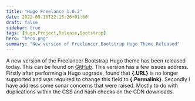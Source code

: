 ```yaml
---
title: "Hugo Freelance 1.0.2"
date: 2022-09-16T22:15:26+01:00
draft: false
sidebar: true
tags: [Hugo,Project,Release,Bootstrap]
hero: "hero.png"
summary: "New version of Freelancer Bootstrap Hugo Theme Released"
---
```


A new version of the Freelancer Bootstrap Hugo theme has been released today. This can be found on [GitHub](https://github.com/joseph-mccarthy/hugo-bootstrap-freelancer-template/releases/tag/v1.0.2). This version has a few issues address. Firstly after performing a Hugo upgrade, found that __{.URL}__ is no longer supported and was required to change this field to __{.Permalink}__. Secondly I have address some sonar concerns that were raised. Mostly to do with duplications within the CSS and hash checks on the CDN downloads. 